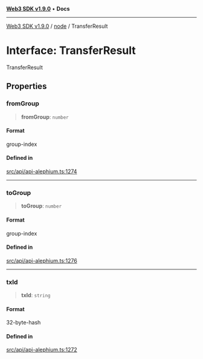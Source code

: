 [**Web3 SDK v1.9.0**](../../../README.md) • **Docs**

***

[Web3 SDK v1.9.0](../../../globals.md) / [node](../README.md) / TransferResult

# Interface: TransferResult

TransferResult

## Properties

### fromGroup

> **fromGroup**: `number`

#### Format

group-index

#### Defined in

[src/api/api-alephium.ts:1274](https://github.com/Mystic-Nayy/alephium-web3/blob/c1afd789a197ce5fe21f08c2965942090157c33d/packages/web3/src/api/api-alephium.ts#L1274)

***

### toGroup

> **toGroup**: `number`

#### Format

group-index

#### Defined in

[src/api/api-alephium.ts:1276](https://github.com/Mystic-Nayy/alephium-web3/blob/c1afd789a197ce5fe21f08c2965942090157c33d/packages/web3/src/api/api-alephium.ts#L1276)

***

### txId

> **txId**: `string`

#### Format

32-byte-hash

#### Defined in

[src/api/api-alephium.ts:1272](https://github.com/Mystic-Nayy/alephium-web3/blob/c1afd789a197ce5fe21f08c2965942090157c33d/packages/web3/src/api/api-alephium.ts#L1272)
